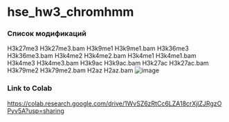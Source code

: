 # hse_hw3_chromhmm

### Список модификаций

H3k27me3	H3k27me3.bam
H3k9me1	H3k9me1.bam
H3k36me3	H3k36me3.bam
H3k4me2	H3k4me2.bam
H3k4me1	H3k4me1.bam
H3k4me3	H3k4me3.bam
H3k9ac	H3k9ac.bam
H3k27ac	H3k27ac.bam
H3k79me2	H3k79me2.bam
H2az	H2az.bam
![image](https://user-images.githubusercontent.com/71763293/230163360-11ea7e1b-d8c3-4d72-b676-9d55e5f814f3.png)


### Link to Colab
https://colab.research.google.com/drive/1WvSZ6zRtCc6LZA18crXjlZJRgzOPyv5A?usp=sharing
